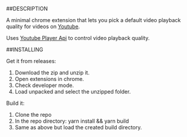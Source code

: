 ##DESCRIPTION

A minimal chrome extension that lets you pick a default video playback quality for videos on [Youtube](youtube.com).

Uses [Youtube Player Api](https://developers.google.com/youtube/iframe_api_reference) to control video playback quality.

##INSTALLING

Get it from releases:

1. Download the zip and unzip it.
2. Open extensions in chrome.
3. Check developer mode.
4. Load unpacked and select the unzipped folder.

Build it:

1. Clone the repo
2. In the repo directory: yarn install && yarn build
3. Same as above but load the created build directory.
